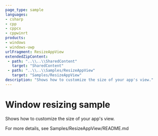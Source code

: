 ```yaml
---
page_type: sample
languages:
- csharp
- cpp
- cppcx
- cppwinrt
products:
- windows
- windows-uwp
urlFragment: ResizeAppView
extendedZipContent:
 - path: "..\\..\\SharedContent"
   target: "SharedContent"
 - path: "..\\..\\Samples/ResizeAppView"
   target: "Samples/ResizeAppView"
description: "Shows how to customize the size of your app's view."
---
```


<!---
  category: ControlsLayoutAndText
  samplefwlink: http://go.microsoft.com/fwlink/p/?LinkId=620026
--->

# Window resizing sample

Shows how to customize the size of your app's view.

For more details, see Samples/ResizeAppView/README.md
